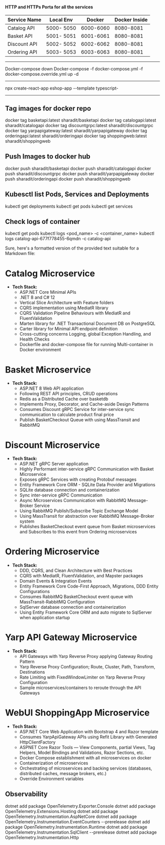 
#### HTTP and HTTPs Porta for all the services 
|Service Name | Local Env| Docker | Docker Inside|
|-----|----|---|---|
|Catalog API | 5000- 5050 | 6000-6060 | 8080-8081 |
|Basket API | 5001- 5051 | 6001-6061 | 8080-8081 |
|Discount API | 5002- 5052 | 6002-6062 | 8080-8081 |
|Ordering API | 5003- 5053 | 6003-6063 | 8080-8081|

---------------------------------
Docker-compose  down
Docker-compose -f docker-compose.yml  -f docker-compose.override.yml  up -d 

--------------------------
npx create-react-app eshop-app --template typescript-


-------------------------------------
## Tag images for docker repo

docker tag basketapi:latest sharadit/basketapi
docker tag catalogapi:latest sharadit/catalogapi
docker tag discountgrpc:latest sharadit/discountgrpc
docker tag yarpapigateway:latest sharadit/yarpapigateway
docker tag orderingapi:latest sharadit/orderingapi
docker tag shoppingweb:latest sharadit/shoppingweb


## Push Images to docker hub
docker push sharadit/basketapi
docker push sharadit/catalogapi
docker push sharadit/discountgrpc
docker push sharadit/yarpapigateway
docker push sharadit/orderingapi
docker push sharadit/shoppingweb



## Kubesctl list Pods, Services and Deployments

kubectl get deployments
kubectl get pods
kubectl get services


## Check logs of container


kubectl get pods
kubectl logs <pod_name> -c <container_name>
kubectl logs catalog-api-677f778455-6qmdn -c catalog-api



Sure, here's a formatted version of the provided text suitable for a Markdown file:

# Catalog Microservice
- **Tech Stack:**
  - ASP.NET Core Minimal APIs
  - .NET 8 and C# 12
  - Vertical Slice Architecture with Feature folders
  - CQRS implementation using MediatR library
  - CQRS Validation Pipeline Behaviours with MediatR and FluentValidation
  - Marten library for .NET Transactional Document DB on PostgreSQL
  - Carter library for Minimal API endpoint definition
  - Cross-cutting concerns Logging, global Exception Handling, and Health Checks
  - Dockerfile and docker-compose file for running Multi-container in Docker environment

# Basket Microservice
- **Tech Stack:**
  - ASP.NET 8 Web API application
  - Following REST API principles, CRUD operations
  - Redis as a Distributed Cache over basketdb
  - Implements Proxy, Decorator, and Cache-aside Design Patterns
  - Consumes Discount gRPC Service for inter-service sync communication to calculate product final price
  - Publish BasketCheckout Queue with using MassTransit and RabbitMQ

# Discount Microservice
- **Tech Stack:**
  - ASP.NET gRPC Server application
  - Highly Performant inter-service gRPC Communication with Basket Microservice
  - Exposes gRPC Services with creating Protobuf messages
  - Entity Framework Core ORM - SQLite Data Provider and Migrations
  - SQLite database connection and containerization
  - Sync inter-service gRPC Communication
  - Async Microservices Communication with RabbitMQ Message-Broker Service
  - Using RabbitMQ Publish/Subscribe Topic Exchange Model
  - Using MassTransit for abstraction over RabbitMQ Message-Broker system
  - Publishes BasketCheckout event queue from Basket microservices and Subscribes to this event from Ordering microservices

# Ordering Microservice
- **Tech Stack:**
  - DDD, CQRS, and Clean Architecture with Best Practices
  - CQRS with MediatR, FluentValidation, and Mapster packages
  - Domain Events & Integration Events
  - Entity Framework Core Code-First Approach, Migrations, DDD Entity Configurations
  - Consumes RabbitMQ BasketCheckout event queue with MassTransit-RabbitMQ Configuration
  - SqlServer database connection and containerization
  - Using Entity Framework Core ORM and auto migrate to SqlServer when application startup

# Yarp API Gateway Microservice
- **Tech Stack:**
  - API Gateways with Yarp Reverse Proxy applying Gateway Routing Pattern
  - Yarp Reverse Proxy Configuration; Route, Cluster, Path, Transform, Destinations
  - Rate Limiting with FixedWindowLimiter on Yarp Reverse Proxy Configuration
  - Sample microservices/containers to reroute through the API Gateways

# WebUI ShoppingApp Microservice
- **Tech Stack:**
  - ASP.NET Core Web Application with Bootstrap 4 and Razor template
  - Consumes YarpApiGateway APIs using Refit Library with Generated HttpClientFactory
  - ASPNET Core Razor Tools — View Components, partial Views, Tag Helpers, Model Bindings and Validations, Razor Sections, etc.
  - Docker Compose establishment with all microservices on docker
  - Containerization of microservices
  - Orchestrating of microservices and backing services (databases, distributed caches, message brokers, etc.)
  - Override Environment variables


## Observability

dotnet add package OpenTelemetry.Exporter.Console
dotnet add package OpenTelemetry.Extensions.Hosting
dotnet add package OpenTelemetry.Instrumentation.AspNetCore
dotnet add package OpenTelemetry.Instrumentation.EventCounters --prerelease
dotnet add package OpenTelemetry.Instrumentation.Runtime
dotnet add package OpenTelemetry.Instrumentation.SqlClient --prerelease
dotnet add package OpenTelemetry.Instrumentation.Http


